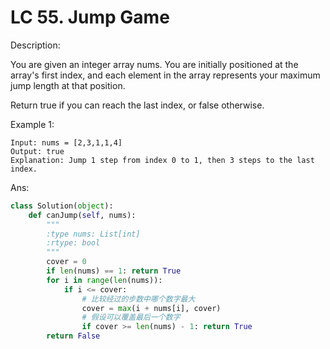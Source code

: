 
# LC 55. Jump Game

Description:

You are given an integer array nums. You are initially positioned at the array's first index, and each element in the array represents your maximum jump length at that position.

Return true if you can reach the last index, or false otherwise.

Example 1:

```
Input: nums = [2,3,1,1,4]
Output: true
Explanation: Jump 1 step from index 0 to 1, then 3 steps to the last index.
```

Ans:

``` py
class Solution(object):
    def canJump(self, nums):
        """
        :type nums: List[int]
        :rtype: bool
        """
        cover = 0
        if len(nums) == 1: return True
        for i in range(len(nums)):
            if i <= cover:
                # 比较经过的步数中哪个数字最大
                cover = max(i + nums[i], cover)
                # 假设可以覆盖最后一个数字
                if cover >= len(nums) - 1: return True
        return False
```
